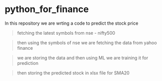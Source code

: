 # python_for_finance

In this repository we are wrting a code to predict the stock price 
> fetching the latest symbols from nse - nifty500

> then using the symbols of nse we are fetching the data from yahoo finance

> we are storing the data and then using ML we are training it for prediction

> then storing the predicted stock in xlsx file for SMA20